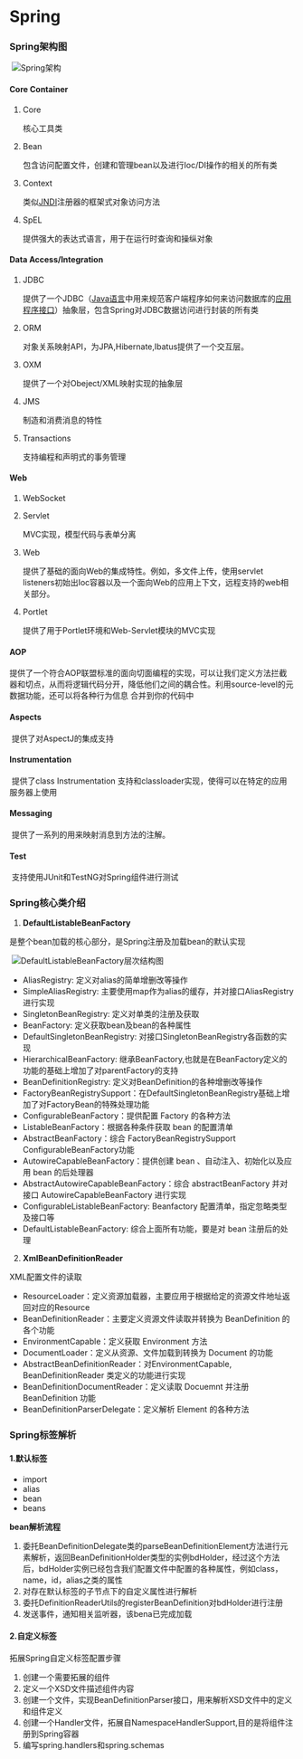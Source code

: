# Spring

### Spring架构图

​	![Spring架构](.\Spring\Spring架构.jpg)

#### Core Container

1. Core

   核心工具类

2. Bean

   包含访问配置文件，创建和管理bean以及进行Ioc/DI操作的相关的所有类

3. Context

   类似[JNDI](./JNDI.md)注册器的框架式对象访问方法

4. SpEL

   提供强大的表达式语言，用于在运行时查询和操纵对象

#### Data Access/Integration

1. JDBC

   提供了一个JDBC（[Java语言](https://baike.baidu.com/item/Java语言)中用来规范客户端程序如何来访问数据库的[应用程序接口](https://baike.baidu.com/item/应用程序接口/10418844)）抽象层，包含Spring对JDBC数据访问进行封装的所有类

2. ORM

   对象关系映射API，为JPA,Hibernate,Ibatus提供了一个交互层。

3. OXM

   提供了一个对Obeject/XML映射实现的抽象层

4. JMS

   制造和消费消息的特性

5. Transactions

   支持编程和声明式的事务管理

#### Web

1. WebSocket

2. Servlet

   MVC实现，模型代码与表单分离

3. Web

   提供了基础的面向Web的集成特性。例如，多文件上传，使用servlet listeners初始出Ioc容器以及一个面向Web的应用上下文，远程支持的web相关部分。

4. Portlet

   提供了用于Portlet环境和Web-Servlet模块的MVC实现

#### AOP

​	提供了一个符合AOP联盟标准的面向切面编程的实现，可以让我们定义方法拦截器和切点，从而将逻辑代码分开，降低他们之间的耦合性。利用source-level的元数据功能，还可以将各种行为信息 合并到你的代码中

#### Aspects

​	提供了对AspectJ的集成支持

#### Instrumentation

​	提供了class Instrumentation 支持和classloader实现，使得可以在特定的应用服务器上使用 

#### Messaging

​	提供了一系列的用来映射消息到方法的注解。

#### Test

​	支持使用JUnit和TestNG对Spring组件进行测试

### Spring核心类介绍

1. **DefaultListableBeanFactory**

是整个bean加载的核心部分，是Spring注册及加载bean的默认实现

​	![DefaultListableBeanFactory层次结构图](.\Spring\DefaultListableBeanFactory层次结构图.jpg)
-	AliasRegistry: 定义对alias的简单增删改等操作
-	SimpleAliasRegistry: 主要使用map作为alias的缓存，并对接口AliasRegistry进行实现
-	SingletonBeanRegistry: 定义对单类的注册及获取
-	BeanFactory: 定义获取bean及bean的各种属性
-	DefaultSingletonBeanRegistry: 对接口SingletonBeanRegistry各函数的实现
-	HierarchicalBeanFactory: 继承BeanFactory,也就是在BeanFactory定义的功能的基础上增加了对parentFactory的支持
-	BeanDefinitionRegistry: 定义对BeanDefinition的各种增删改等操作
-	FactoryBeanRegistrySupport：在DefaultSingletonBeanRegistry基础上增加了对FactoryBean的特殊处理功能
-	ConfigurableBeanFactory：提供配置 Factory 的各种方法
-	ListableBeanFactory：根据各种条件获取 bean 的配置清单
-	AbstractBeanFactory：综合 FactoryBeanRegistrySupport ConfigurableBeanFactory功能
-	AutowireCapableBeanFactory：提供创建 bean 、自动注入、初始化以及应用 bean 的后处理器
-	AbstractAutowireCapableBeanFactory：综合 abstractBeanFactory 并对接口 AutowireCapableBeanFactory 进行实现
-	ConfigurableListableBeanFactory: Beanfactory 配置清单，指定忽略类型及接口等
-	DefaultListableBeanFactory: 综合上面所有功能，要是对 bean 注册后的处理

2. **XmlBeanDefinitionReader**

XML配置文件的读取
-	ResourceLoader：定义资源加载器，主要应用于根据给定的资源文件地址返回对应的Resource
-	BeanDefinitionReader：主要定义资源文件读取并转换为 BeanDefinition 的各个功能
-	EnvironmentCapable：定义获取 Environment 方法
-	DocumentLoader：定义从资源、文件加载到转换为 Document 的功能
-	AbstractBeanDefinitionReader：对EnvironmentCapable, BeanDefinitionReader 类定义的功能进行实现
-	BeanDefinitionDocumentReader：定义读取 Docuemnt 并注册 BeanDefinition 功能
-	BeanDefinitionParserDelegate：定义解析 Element 的各种方法
​	

### Spring标签解析

#### 1.默认标签

- import
- alias
- bean
- beans

**bean解析流程**

1. 委托BeanDefinitionDelegate类的parseBeanDefinitionElement方法进行元素解析，返回BeanDefinitionHolder类型的实例bdHolder，经过这个方法后，bdHolder实例已经包含我们配置文件中配置的各种属性，例如class，name，id，alias之类的属性
2. 对存在默认标签的子节点下的自定义属性进行解析
3. 委托DefinitionReaderUtils的registerBeanDefinition对bdHolder进行注册
4. 发送事件，通知相关监听器，该bena已完成加载

#### 2.自定义标签

拓展Spring自定义标签配置步骤

1. 创建一个需要拓展的组件
2. 定义一个XSD文件描述组件内容
3. 创建一个文件，实现BeanDefinitionParser接口，用来解析XSD文件中的定义和组件定义
4. 创建一个Handler文件，拓展自NamespaceHandlerSupport,目的是将组件注册到Spring容器
5. 编写spring.handlers和spring.schemas





